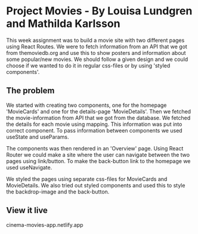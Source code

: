 # Project Movies - By Louisa Lundgren and Mathilda Karlsson

This week assignment was to build a movie site with two different pages using React Routes. We were to fetch information from an API that we got from themoviedb.org and use this to show posters and information about some popular/new movies. We should follow a given design and we could choose if we wanted to do it in regular css-files or by using 'styled components'.

## The problem

We started with creating two components, one for the homepage 'MovieCards' and one for the details-page 'MovieDetails'. Then we fetched the movie-information from API that we got from the database. We fetched the details for each movie using mapping. This information was put into correct component. To pass information between components we used useState and useParams.

The components was then rendered in an 'Overview' page. Using React Router we could make a site where the user can navigate between the two pages using link/button. To make the back-button link to the homepage we used useNavigate.

We styled the pages using separate css-files for MovieCards and MovieDetails. We also tried out styled components and used this to style the backdrop-image and the back-button.


## View it live

cinema-movies-app.netlify.app
